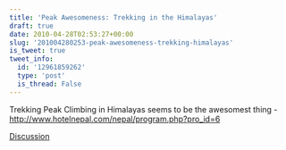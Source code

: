 ```yaml
---
title: 'Peak Awesomeness: Trekking in the Himalayas'
draft: true
date: 2010-04-28T02:53:27+00:00
slug: '201004280253-peak-awesomeness-trekking-himalayas'
is_tweet: true
tweet_info:
  id: '12961859262'
  type: 'post'
  is_thread: False
---
```




Trekking Peak Climbing in Himalayas seems to be the awesomest thing - http://www.hotelnepal.com/nepal/program.php?pro_id=6

[Discussion](https://x.com/sytelus/status/12961859262)
